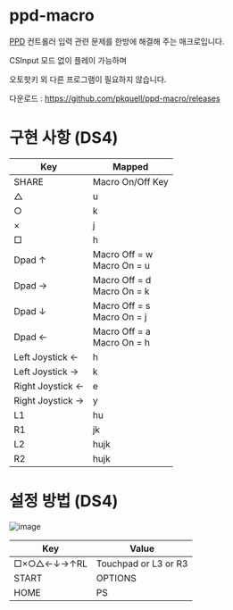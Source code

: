 # ppd-macro

[PPD](https://projectdxxx.me/) 컨트롤러 입력 관련 문제를 한방에 해결해 주는 매크로입니다.

CSInput 모드 없이 플레이 가능하며

오토핫키 외 다른 프로그램이 필요하지 않습니다.

다운로드 : https://github.com/pkquell/ppd-macro/releases

# 구현 사항 (DS4)

| Key | Mapped |
| - | - |
| SHARE | Macro On/Off Key |
| △ | u |
| ○ | k |
| × | j |
| □ | h |
| Dpad ↑ | Macro Off = w<br>Macro On = u |
| Dpad → | Macro Off = d<br>Macro On = k |
| Dpad ↓ | Macro Off = s<br>Macro On = j |
| Dpad ← | Macro Off = a<br>Macro On = h |
| Left Joystick ← | h |
| Left Joystick → | k |
| Right Joystick ← | e |
| Right Joystick → | y |
| L1 | hu |
| R1 | jk |
| L2 | hujk |
| R2 | hujk |

# 설정 방법 (DS4)

![image](https://user-images.githubusercontent.com/25803226/171390016-a78b09ef-9f7f-43f8-94f1-6edc4339f56b.png)

| Key | Value |
| - | - |
| □×○△←↓→↑RL | Touchpad or L3 or R3 |
| START | OPTIONS |
| HOME | PS |
